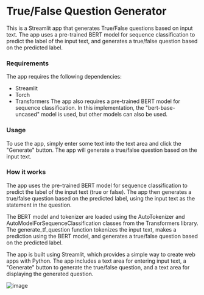 # True/False Question Generator
This is a Streamlit app that generates True/False questions based on input text. The app uses a pre-trained BERT model for sequence classification to predict the label of the input text, and generates a true/false question based on the predicted label.

### Requirements
The app requires the following dependencies:

- Streamlit
- Torch
- Transformers
The app also requires a pre-trained BERT model for sequence classification. In this implementation, the "bert-base-uncased" model is used, but other models can also be used.

### Usage
To use the app, simply enter some text into the text area and click the "Generate" button. The app will generate a true/false question based on the input text.

### How it works
The app uses the pre-trained BERT model for sequence classification to predict the label of the input text (true or false). The app then generates a true/false question based on the predicted label, using the input text as the statement in the question.

The BERT model and tokenizer are loaded using the AutoTokenizer and AutoModelForSequenceClassification classes from the Transformers library. The generate_tf_question function tokenizes the input text, makes a prediction using the BERT model, and generates a true/false question based on the predicted label.

The app is built using Streamlit, which provides a simple way to create web apps with Python. The app includes a text area for entering input text, a "Generate" button to generate the true/false question, and a text area for displaying the generated question.

![image](https://user-images.githubusercontent.com/87160848/224266961-4d1d733a-0f5e-44dc-ad75-51d70043a0f4.png)

